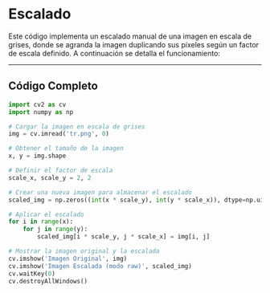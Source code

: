 # Escalado

Este código implementa un escalado manual de una imagen en escala de grises, donde se agranda la imagen duplicando sus píxeles según un factor de escala definido. A continuación se detalla el funcionamiento:

---

## Código Completo

```python
import cv2 as cv
import numpy as np

# Cargar la imagen en escala de grises
img = cv.imread('tr.png', 0)

# Obtener el tamaño de la imagen
x, y = img.shape

# Definir el factor de escala
scale_x, scale_y = 2, 2

# Crear una nueva imagen para almacenar el escalado
scaled_img = np.zeros((int(x * scale_y), int(y * scale_x)), dtype=np.uint8)

# Aplicar el escalado
for i in range(x):
    for j in range(y):
        scaled_img[i * scale_y, j * scale_x] = img[i, j]

# Mostrar la imagen original y la escalada
cv.imshow('Imagen Original', img)
cv.imshow('Imagen Escalada (modo raw)', scaled_img)
cv.waitKey(0)
cv.destroyAllWindows()
